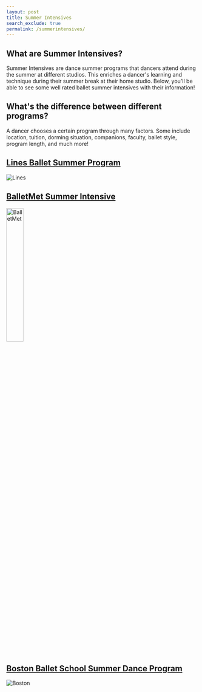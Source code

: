 ```yaml
---
layout: post
title: Summer Intensives 
search_exclude: true
permalink: /summerintensives/
--- 
```

## What are Summer Intensives?
Summer Intensives are dance summer programs that dancers attend during the summer at different studios. This enriches a dancer's learning and technique during their summer break at their home studio. Below, you'll be able to see some well rated ballet summer intensives with their information! 

## What's the difference between different programs?
A dancer chooses a certain program through many factors. Some include location, tuition, dorming situation, companions, faculty, ballet style, program length, and much more!

## [Lines Ballet Summer Program](https://linesballet.org/dance-education/summer-program/)
![Lines](https://encrypted-tbn0.gstatic.com/images?q=tbn:ANd9GcQv0VRxwmlPPGHeRp6y1GtW6nBC058mLrBS0g&s)

## [BalletMet Summer Intensive](https://www.balletmet.org/academy/summer-programs-and-intensive/?gad_source=1&gclid=Cj0KCQjwurS3BhCGARIsADdUH501_YNZ-5OzSo9lm6IJgM1lizEDMAiblsPELs_4xL4mrX_v3W2-PW4aAvM-EALw_wcB)  
<img src="https://www.balletmet.org/wp-content/uploads/2021/10/TraineePage_Header_V2-e1634050202711-550x738.png" alt="BalletMet" width="30%"/>

## [Boston Ballet School Summer Dance Program](https://www.bostonballet.org/education/summer-dance-program/?utm_source=google&utm_medium=paid_search&utm_campaign=sea&utm_id=51461&promo=51461&utm_content=grant&gad_source=1)
![Boston](https://encrypted-tbn0.gstatic.com/images?q=tbn:ANd9GcQB8kFHLIOgYv9fMM8BCI8k79oeRIVVTNCWbg&s)
<script src="https://utteranc.es/client.js"
        repo="abbymanalo/abby2025"
        issue-term="pathname"
        theme="github-light"
        crossorigin="anonymous"
        async>
</script>
